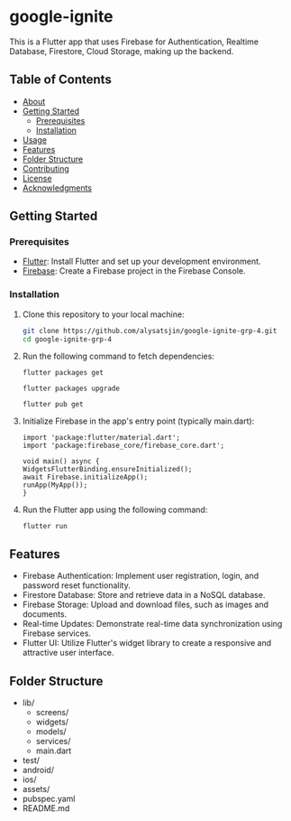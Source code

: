 # google-ignite

This is a Flutter app that uses Firebase for Authentication, Realtime Database, Firestore, Cloud Storage, making up the backend.

## Table of Contents

- [About](#about)
- [Getting Started](#getting-started)
  - [Prerequisites](#prerequisites)
  - [Installation](#installation)
- [Usage](#usage)
- [Features](#features)
- [Folder Structure](#folder-structure)
- [Contributing](#contributing)
- [License](#license)
- [Acknowledgments](#acknowledgments)

## Getting Started

### Prerequisites

- [Flutter](https://flutter.dev/docs/get-started/install): Install Flutter and set up your development environment.
- [Firebase](https://firebase.google.com/docs/flutter/setup): Create a Firebase project in the Firebase Console.

### Installation

1. Clone this repository to your local machine:

   ```bash
   git clone https://github.com/alysatsjin/google-ignite-grp-4.git
   cd google-ignite-grp-4
   ```

2. Run the following command to fetch dependencies:
   ```
   flutter packages get
   ```
   ```
   flutter packages upgrade
   ```
   ```
   flutter pub get
   ```
3. Initialize Firebase in the app's entry point (typically main.dart):

   ```
   import 'package:flutter/material.dart';
   import 'package:firebase_core/firebase_core.dart';

   void main() async {
   WidgetsFlutterBinding.ensureInitialized();
   await Firebase.initializeApp();
   runApp(MyApp());
   }
   ```

4. Run the Flutter app using the following command:

   ```
   flutter run
   ```

## Features

- Firebase Authentication: Implement user registration, login, and password reset functionality.
- Firestore Database: Store and retrieve data in a NoSQL database.
- Firebase Storage: Upload and download files, such as images and documents.
- Real-time Updates: Demonstrate real-time data synchronization using Firebase services.
- Flutter UI: Utilize Flutter's widget library to create a responsive and attractive user interface.

## Folder Structure

- lib/
  - screens/
  - widgets/
  - models/
  - services/
  - main.dart
- test/
- android/
- ios/
- assets/
- pubspec.yaml
- README.md
